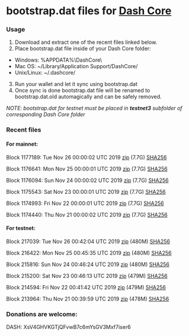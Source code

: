 # bootstrap.dat files for [Dash Core](https://github.com/dashpay/dash)

### Usage

1. Download and extract one of the recent files linked below.
2. Place bootstrap.dat file inside of your Dash Core folder:
 - Windows: %APPDATA%\DashCore\
 - Mac OS: ~/Library/Application Support/DashCore/
 - Unix/Linux: ~/.dashcore/
3. Run your wallet and let it sync using bootstrap.dat
4. Once sync is done bootstrap.dat file will be renamed to bootstrap.dat.old automagically and can be safely removed.

_NOTE: bootstrap.dat for testnet must be placed in **testnet3** subfolder of corresponding Dash Core folder_

### Recent files

#### For mainnet:

Block 1177189: Tue Nov 26 00:00:02 UTC 2019 [zip](https://dash-bootstrap.ams3.digitaloceanspaces.com/mainnet/2019-11-26/bootstrap.dat.zip) (7.7G) [SHA256](https://dash-bootstrap.ams3.digitaloceanspaces.com/mainnet/2019-11-26/sha256.txt)

Block 1176641: Mon Nov 25 00:00:01 UTC 2019 [zip](https://dash-bootstrap.ams3.digitaloceanspaces.com/mainnet/2019-11-25/bootstrap.dat.zip) (7.7G) [SHA256](https://dash-bootstrap.ams3.digitaloceanspaces.com/mainnet/2019-11-25/sha256.txt)

Block 1176094: Sun Nov 24 00:00:02 UTC 2019 [zip](https://dash-bootstrap.ams3.digitaloceanspaces.com/mainnet/2019-11-24/bootstrap.dat.zip) (7.7G) [SHA256](https://dash-bootstrap.ams3.digitaloceanspaces.com/mainnet/2019-11-24/sha256.txt)

Block 1175543: Sat Nov 23 00:00:01 UTC 2019 [zip](https://dash-bootstrap.ams3.digitaloceanspaces.com/mainnet/2019-11-23/bootstrap.dat.zip) (7.7G) [SHA256](https://dash-bootstrap.ams3.digitaloceanspaces.com/mainnet/2019-11-23/sha256.txt)

Block 1174993: Fri Nov 22 00:00:01 UTC 2019 [zip](https://dash-bootstrap.ams3.digitaloceanspaces.com/mainnet/2019-11-22/bootstrap.dat.zip) (7.7G) [SHA256](https://dash-bootstrap.ams3.digitaloceanspaces.com/mainnet/2019-11-22/sha256.txt)

Block 1174440: Thu Nov 21 00:00:02 UTC 2019 [zip](https://dash-bootstrap.ams3.digitaloceanspaces.com/mainnet/2019-11-21/bootstrap.dat.zip) (7.7G) [SHA256](https://dash-bootstrap.ams3.digitaloceanspaces.com/mainnet/2019-11-21/sha256.txt)


#### For testnet:

Block 217039: Tue Nov 26 00:42:04 UTC 2019 [zip](https://dash-bootstrap.ams3.digitaloceanspaces.com/testnet/2019-11-26/bootstrap.dat.zip) (480M) [SHA256](https://dash-bootstrap.ams3.digitaloceanspaces.com/testnet/2019-11-26/sha256.txt)

Block 216422: Mon Nov 25 00:45:35 UTC 2019 [zip](https://dash-bootstrap.ams3.digitaloceanspaces.com/testnet/2019-11-25/bootstrap.dat.zip) (480M) [SHA256](https://dash-bootstrap.ams3.digitaloceanspaces.com/testnet/2019-11-25/sha256.txt)

Block 215816: Sun Nov 24 00:46:24 UTC 2019 [zip](https://dash-bootstrap.ams3.digitaloceanspaces.com/testnet/2019-11-24/bootstrap.dat.zip) (480M) [SHA256](https://dash-bootstrap.ams3.digitaloceanspaces.com/testnet/2019-11-24/sha256.txt)

Block 215200: Sat Nov 23 00:46:13 UTC 2019 [zip](https://dash-bootstrap.ams3.digitaloceanspaces.com/testnet/2019-11-23/bootstrap.dat.zip) (479M) [SHA256](https://dash-bootstrap.ams3.digitaloceanspaces.com/testnet/2019-11-23/sha256.txt)

Block 214594: Fri Nov 22 00:41:42 UTC 2019 [zip](https://dash-bootstrap.ams3.digitaloceanspaces.com/testnet/2019-11-22/bootstrap.dat.zip) (479M) [SHA256](https://dash-bootstrap.ams3.digitaloceanspaces.com/testnet/2019-11-22/sha256.txt)

Block 213964: Thu Nov 21 00:39:59 UTC 2019 [zip](https://dash-bootstrap.ams3.digitaloceanspaces.com/testnet/2019-11-21/bootstrap.dat.zip) (478M) [SHA256](https://dash-bootstrap.ams3.digitaloceanspaces.com/testnet/2019-11-21/sha256.txt)


### Donations are welcome:

DASH: XsV4GHVKGTjQFvwB7c6mYsGV3Mxf7iser6

